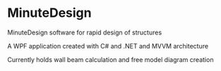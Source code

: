 # MinuteDesign
MinuteDesign software for rapid design of structures

A WPF application created with C# and .NET and MVVM architecture


Currently holds wall beam calculation and free model diagram creation
